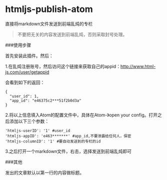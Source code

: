 htmljs-publish-atom
=========
直接将markdown文件发送到前端乱炖的专栏

 > 不要把无关的内容发送到前端乱炖，否则采取封号处理。

###使用步骤

首先安装此插件。然后：

1.在乱炖注册账号，然后访问这个链接来获取自己的appid：http://www.html-js.com/user/getappid

会看到如下的返回：
```
{
  "user_id": 1,
  "app_id": "e46375c2***51f2b0d3a"
}
```
2.将以上信息填入Atom的配置文件中，具体在Atom-》open your config。打开之后添加以下三个参数：
```
'htmljs-userID': '1' #user_id
'htmljs-appID': 'e463*******' #app_id,不要泄露给任何人，保密
'htmljs-columnID': '1' #要自动发送到的专栏的id
```
3.之后打开一个markdown文件，右击，选择发送到前端乱炖即可

###其他

发出的文章默认以第一行的内容做标题。